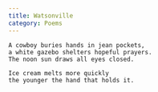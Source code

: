 ```yaml
---
title: Watsonville
category: Poems
---
```


    A cowboy buries hands in jean pockets,
    a white gazebo shelters hopeful prayers.
    The noon sun draws all eyes closed.

    Ice cream melts more quickly
    the younger the hand that holds it.


